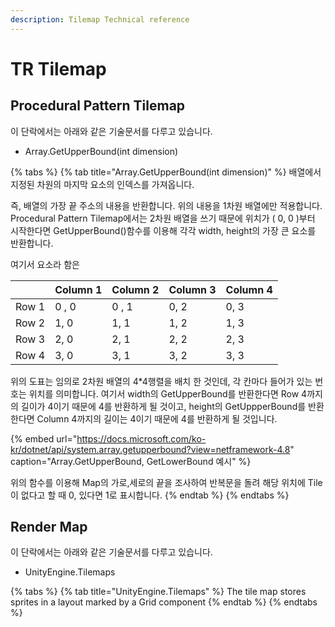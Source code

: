 ```yaml
---
description: Tilemap Technical reference
---
```


# TR Tilemap

## Procedural Pattern Tilemap

이 단락에서는 아래와 같은 기술문서를 다루고 있습니다.

* Array.GetUpperBound\(int dimension\)

{% tabs %}
{% tab title="Array.GetUpperBound\(int dimension\)" %}
배열에서 지정된 차원의 마지막 요소의 인덱스를 가져옵니다.

즉, 배열의 가장 끝 주소의 내용을 반환합니다. 위의 내용을 1차원 배열에만 적용합니다.                  Procedural Pattern Tilemap에서는 2차원 배열을 쓰기 때문에 위치가 \( 0, 0 \)부터 시작한다면 GetUpperBound\(\)함수를 이용해 각각 width, height의 가장 큰 요소를 반환합니다.

여기서 요소라 함은 

|  | Column 1 | Column 2 | Column 3 | Column 4 |
| :--- | :--- | :--- | :--- | :--- |
| Row 1 | 0 , 0 | 0 , 1 | 0, 2 | 0, 3 |
| Row 2 | 1, 0 | 1, 1 | 1, 2 | 1, 3 |
| Row 3 | 2, 0 | 2, 1 | 2, 2 | 2, 3 |
| Row 4 | 3, 0 | 3, 1 | 3, 2 | 3, 3 |

위의 도표는 임의로 2차원 배열의 4\*4행렬을 배치 한 것인데, 각 칸마다 들어가 있는 번호는 위치를 의미합니다. 여기서 width의 GetUpperBound를 반환한다면 Row 4까지의 길이가 4이기 때문에 4를 반환하게 될 것이고, height의 GetUppperBound를 반환한다면 Column 4까지의 길이는 4이기 때문에 4를 반환하게 될 것입니다.

{% embed url="https://docs.microsoft.com/ko-kr/dotnet/api/system.array.getupperbound?view=netframework-4.8" caption="Array.GetUpperBound, GetLowerBound 예시" %}

 위의 함수를 이용해 Map의 가로,세로의 끝을 조사하여 반복문을 돌려 해당 위치에 Tile이 없다고 할 때 0, 있다면 1로 표시합니다.
{% endtab %}
{% endtabs %}

## Render Map

이 단락에서는 아래와 같은 기술문서를 다루고 있습니다.

* UnityEngine.Tilemaps

{% tabs %}
{% tab title="UnityEngine.Tilemaps" %}
The tile map stores sprites in a layout marked by a Grid component
{% endtab %}
{% endtabs %}

